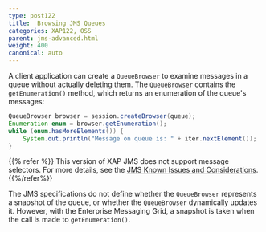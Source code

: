 ```yaml
---
type: post122
title:  Browsing JMS Queues
categories: XAP122, OSS
parent: jms-advanced.html
weight: 400
canonical: auto
---
```





A client application can create a `QueueBrowser` to examine messages in a queue without actually deleting them. The `QueueBrowser` contains the `getEnumeration()` method, which returns an enumeration of the queue's messages:


```java
QueueBrowser browser = session.createBrowser(queue);
Enumeration enum = browser.getEnumeration();
while (enum.hasMoreElements()) {
    System.out.println("Message on queue is: " + iter.nextElement());
}
```

{{% refer %}}
This version of XAP JMS does not support message selectors. For more details, see the [JMS Known Issues and Considerations](./jms-known-issues-and-considerations.html).
{{%/refer%}}

The JMS specifications do not define whether the `QueueBrowser` represents a snapshot of the queue, or whether the `QueueBrowser` dynamically updates it. However, with the Enterprise Messaging Grid, a snapshot is taken when the call is made to `getEnumeration()`.
